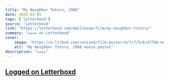 ```yaml
---
title: "My Neighbor Totoro, 1988"
date: 2025-03-05
tags: ['letterboxd']
source: 'Letterboxd'
link: "https://letterboxd.com/emiliosao/film/my-neighbor-totoro/"
summary: "★★★★ on Letterboxd"
cover:
    image: "https://a.ltrbxd.com/resized/film-poster/4/7/7/5/6/47756-my-neighbor-totoro-0-600-0-900-crop.jpg?v=749abe71ad"
    alt: "My Neighbor Totoro, 1988 movie poster"
description: "★★★★"
---
```

## [Logged on Letterboxd](https://letterboxd.com/emiliosao/film/my-neighbor-totoro/)

